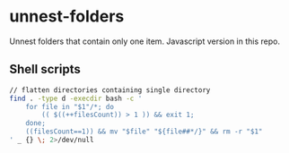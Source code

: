 # unnest-folders
Unnest folders that contain only one item. Javascript version in this repo.

## Shell scripts

```sh
// flatten directories containing single directory
find . -type d -execdir bash -c '
    for file in "$1"/*; do
        (( $((++filesCount)) > 1 )) && exit 1;
    done;
    ((filesCount==1)) && mv "$file" "${file##*/}" && rm -r "$1"
' _ {} \; 2>/dev/null

```
